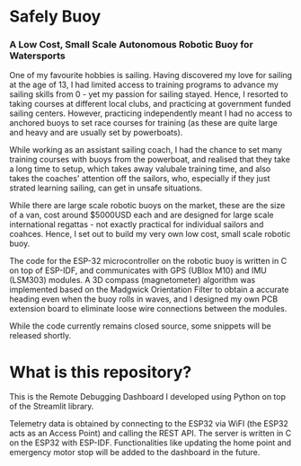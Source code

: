 # Safely Buoy 
### A Low Cost, Small Scale Autonomous Robotic Buoy for Watersports

One of my favourite hobbies is sailing. Having discovered my love for sailing at the age of 13, I had limited access to training programs to advance my sailing skills from 0 - yet my passion for sailing stayed. Hence, I resorted to taking courses at different local clubs, and practicing at government funded sailing centers. However, practicing independently meant I had no access to anchored buoys to set race courses for training (as these are quite large and heavy and are usually set by powerboats).

While working as an assistant sailing coach, I had the chance to set many training courses with buoys from the powerboat, and realised that they take a long time to setup, which takes away valubale training time, and also takes the coaches' attention off the sailors, who, especially if they just strated learning sailing, can get in unsafe situations. 

While there are large scale robotic buoys on the market, these are the size of a van, cost around $5000USD each and are designed for large scale international regattas - not exactly practical for individual sailors and coahces. Hence, I set out to build my very own low cost, small scale robotic buoy.

The code for the ESP-32 microcontroller on the robotic buoy is written in C on top of ESP-IDF, and communicates with GPS (UBlox M10) and IMU (LSM303) modules. A 3D compass (magnetometer) algorithm was implemented based on the Madgwick Orientation Filter to obtain a accurate heading even when the buoy rolls in waves, and I designed my own PCB extension board to eliminate loose wire connections between the modules.

While the code currently remains closed source, some snippets will be released shortly. 

# What is this repository?
This is the Remote Debugging Dashboard I developed using Python on top of the Streamlit library. 

Telemetry data is obtained by connecting to the ESP32 via WiFI (the ESP32 acts as an Access Point) and calling the REST API. The server is written in C on the ESP32 with ESP-IDF. Functionalities like updating the home point and emergency motor stop will be added to the dashboard in the future.
